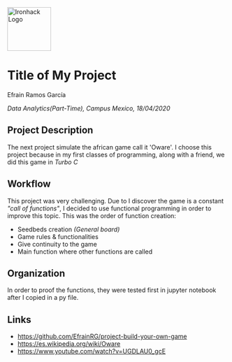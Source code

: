 <img src="https://bit.ly/2VnXWr2" alt="Ironhack Logo" width="100"/>

# Title of My Project
Efrain Ramos García

*Data Analytics(Part-Time), Campus Mexico, 18/04/2020*

<a name="project-description"></a>

## Project Description
The next project simulate the african game call it 'Oware'. 
I choose this project because in my first classes of programming, along with a friend, we did this game in _Turbo C_

<a name="workflow"></a>

## Workflow
This project was very challenging. Due to I discover the game is a constant _"call of functions"_, 
I decided to use functional programming in order to improve this topic. This was the order of function creation:
* Seedbeds creation _(General board)_
* Game rules & functionalities
* Give continuity to the game
* Main function where other functions are called

<a name="organization"></a>

## Organization
In order to proof the functions, they were tested first in jupyter notebook after I copied in a py file.

<a name="links"></a>

## Links
* https://github.com/EfrainRG/project-build-your-own-game
* https://es.wikipedia.org/wiki/Oware
* https://www.youtube.com/watch?v=UGDLAU0_gcE
